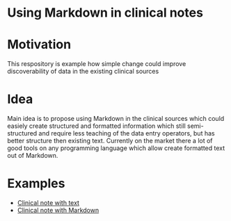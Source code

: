Using Markdown in clinical notes
==================================

# Motivation
This respository is example how simple change could improve discoverability of data in the existing clinical sources

# Idea
Main idea is to propose using Markdown in the clinical sources which could easiely create structured and formatted information which still semi-structured and require less teaching of the data entry operators, but has better structure then existing text. Currently on the market there a lot of good tools on any programming language which allow create formatted text out of Markdown.

# Examples

- [Clinical note with text](notes/note1.txt)
- [Clinical note with Markdown](notes/note1.md)